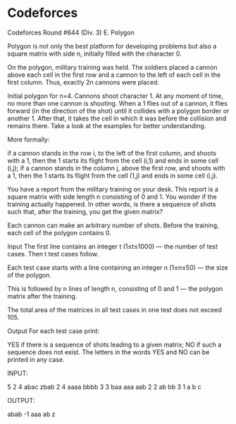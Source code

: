 # Codeforces
Codeforces Round #644 (Div. 3) E. Polygon


Polygon is not only the best platform for developing problems but also a square matrix with side n, initially filled with the character 0.

On the polygon, military training was held. The soldiers placed a cannon above each cell in the first row and a cannon to the left of each cell in the first column. Thus, exactly 2n cannons were placed.

Initial polygon for n=4.
Cannons shoot character 1. At any moment of time, no more than one cannon is shooting. When a 1 flies out of a cannon, it flies forward (in the direction of the shot) until it collides with a polygon border or another 1. After that, it takes the cell in which it was before the collision and remains there. Take a look at the examples for better understanding.

More formally:

if a cannon stands in the row i, to the left of the first column, and shoots with a 1, then the 1 starts its flight from the cell (i,1) and ends in some cell (i,j);
if a cannon stands in the column j, above the first row, and shoots with a 1, then the 1 starts its flight from the cell (1,j) and ends in some cell (i,j).

You have a report from the military training on your desk. This report is a square matrix with side length n consisting of 0 and 1. You wonder if the training actually happened. In other words, is there a sequence of shots such that, after the training, you get the given matrix?

Each cannon can make an arbitrary number of shots. Before the training, each cell of the polygon contains 0.

Input
The first line contains an integer t (1≤t≤1000) — the number of test cases. Then t test cases follow.

Each test case starts with a line containing an integer n (1≤n≤50) — the size of the polygon.

This is followed by n lines of length n, consisting of 0 and 1 — the polygon matrix after the training.

The total area of the matrices in all test cases in one test does not exceed 105.

Output
For each test case print:

YES if there is a sequence of shots leading to a given matrix;
NO if such a sequence does not exist.
The letters in the words YES and NO can be printed in any case.

INPUT:

5
2 4
abac
zbab
2 4
aaaa
bbbb
3 3
baa
aaa
aab
2 2
ab
bb
3 1
a
b
c

OUTPUT:

abab
-1
aaa
ab
z

